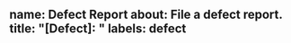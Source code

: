 name: Defect Report
about: File a defect report.
title: "[Defect]: <your title here>"
labels: defect
----

<!-- 
THank you for taking the time to file a report.  
-->
